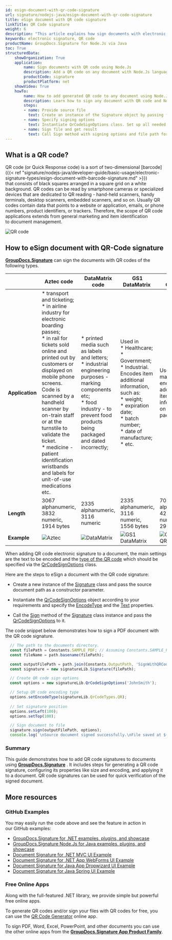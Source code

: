 ```yaml
---
id: esign-document-with-qr-code-signature
url: signature/nodejs-java/esign-document-with-qr-code-signature
title: eSign document with QR code signature
linkTitle: QR Code signature
weight: 6
description: "This article explains how sign documents with electronic signature as QR code on document page with GroupDocs.Signature API."
keywords: electronic signature, QR code 
productName: GroupDocs.Signature for Node.Js via Java 
toc: True
structuredData:
    showOrganization: True
    application:    
        name: Sign documents with QR code using Node.Js    
        description: Add a QR code on any document with Node.Js language by GroupDocs.Signature for Node.Js via Java APIs
        productCode: signature
        productPlatform: net 
    showVideo: True
    howTo:
        name: How to add generated QR code to any document using Node.Js 
        description: Learn how to sign any document with QR code and Node.Js
        steps:
        - name: Provide source file
          text: Create an instance of the Signature object by passing file as a constructor parameter. You may provide either a file path or a file stream. 
        - name: Specify signing options 
          text: Instantiate QrCodeSignOptions class. Set up all needed data.
        - name: Sign file and get result 
          text: Call Sign method with signing options and file path for result file. You also may use a stream as output.
---
```

## What is a QR code?

QR code (or Quick Response code) is a sort of two-dimensional [barcode]({{< ref "signature/nodejs-java/developer-guide/basic-usage/electronic-signature-types/esign-document-with-barcode-signature.md" >}}) that consists of black squares arranged in a square grid on a white background. QR codes can be read by smartphone cameras or specialized devices that are dedicated to QR reading - hand-held scanners, handy terminals, desktop scanners, embedded scanners, and so on. Usually QR codes contain data that points to a website or application, emails, or phone numbers, product identifiers, or trackers. Therefore, the scope of QR code applications extends from general marketing and item identification to document management.

![QR code](/signature/nodejs-java/images/esign-document-with-qr-code-signature.png)

## How to eSign document with QR-Code signature

[**GroupDocs.Signature**](https://products.groupdocs.com/signature/nodejs-java) can sign the documents with QR codes of the following types. 

| |Aztec code | DataMatrix code | GS1 DataMatrix  | GS1 QR code  | QR |
| --- | --- | --- | --- | --- | --- |
| **Application** | * transport and ticketing;<br> * in airline industry for electronic boarding passes;<br> * in rail for tickets sold online and printed out by customers or displayed on mobile phone screens. Code is scanned by a handheld scanner by on-train staff or at the turnstile to validate the ticket.<br> * medicine - patient identification wristbands and labels for unit-of-use medications etc. | * printed media such as labels and letters;<br> * industrial engineering purposes - marking components etc;<br>  * food industry - to prevent food products being packaged and dated incorrectly; | Used in<br> * Healthcare;<br> * Government;<br> * Industrial.<br> Encodes item additional information, such as:<br> * weight;<br> * expiration date;<br> * batch number;<br> * date of manufacture;<br> * etc.| Used in marketing to encode additional item information on the package | Widely used in automotive industry and mobile applications. Useful for encoding large amount of data characters and specific URLs.| 
| **Length** | 3067 alphanumeric,<br> 3832 numeric,<br> 1914 bytes | 2335 alphanumeric,<br> 3116 numeric | 2335 alphanumeric,<br> 3116 numeric,<br> 1556 bytes | 7089 alphanumeric,<br> 4296 numeric,<br> 2953 bytes | 4296 alphanumeric,<br> 7089 numeric,<br> 2953 bytes |
| **Example** | ![Aztec](/signature/nodejs-java/images/esign-document-with-qr-code-signature_1.png) | ![DataMatrix](/signature/nodejs-java/images/esign-document-with-qr-code-signature_2.png) | ![GS1 DataMatrix](/signature/nodejs-java/images/esign-document-with-qr-code-signature_3.png) | ![GS1 QR code](/signature/nodejs-java/images/esign-document-with-qr-code-signature_4.png) | ![QR](/signature/nodejs-java/images/esign-document-with-qr-code-signature_5.png)

When adding QR code electronic signature to a document, the main settings are the text to be encoded and the [type of the QR code](https://reference.groupdocs.com/signature/nodejs-java/com.groupdocs.signature.domain/qrcodetypes/#fields) which should be specified via the [QrCodeSignOptions](https://reference.groupdocs.com/signature/nodejs-java/com.groupdocs.signature.options/qrcodesignoptions) class.  

Here are the steps to eSign a document with the QR code signature:

* Create a new instance of the [Signature](https://reference.groupdocs.com/signature/nodejs-java/com.groupdocs.signature/signature) class and pass the source document path as a constructor parameter.

* Instantiate the [QrCodeSignOptions](https://reference.groupdocs.com/signature/nodejs-java/com.groupdocs.signature.options/qrcodesignoptions) object according to your requirements and specify the [EncodeType](https://reference.groupdocs.com/signature/nodejs-java/com.groupdocs.signature.options/qrcodesignoptions/encodetype) and the [Text](https://reference.groupdocs.com/signature/nodejs-java/com.groupdocs.signature.options/textsignoptions/text) properties.
  
* Call the [Sign](https://reference.groupdocs.com/signature/nodejs-java/com.groupdocs.signature/signature/sign/) method of the [Signature](https://reference.groupdocs.com/signature/nodejs-java/com.groupdocs.signature/signature) class instance and pass the [QrCodeSignOptions](https://reference.groupdocs.com/signature/nodejs-java/com.groupdocs.signature.options/qrcodesignoptions) to it.

The code snippet below demonstrates how to sign a PDF document with the QR code signature.

```javascript
  // The path to the documents directory.
  const filePath = Constants.SAMPLE_PDF; // Assuming Constants.SAMPLE_PDF is defined elsewhere
  const fileName = path.basename(filePath);

  const outputFilePath = path.join(Constants.OutputPath, 'SignWithQRCode', fileName);
  const signature = new signatureLib.Signature(filePath);

  // Create QR code sign options
  const options = new signatureLib.QrCodeSignOptions('JohnSmith');

  // Setup QR code encoding type
  options.setEncodeType(signatureLib.QrCodeTypes.QR);
  
  // Set signature position
  options.setLeft(100);
  options.setTop(100);

  // Sign document to file
  signature.sign(outputFilePath, options);
  console.log(`\nSource document signed successfully.\nFile saved at ${outputFilePath}`);
```
### Summary
This guide demonstrates how to add QR code signatures to documents using [**GroupDocs.Signature**](https://products.groupdocs.com/signature/nodejs-java) . It includes steps for generating a QR code signature, configuring its properties like size and encoding, and applying it to a document. QR code signatures can be used for quick verification of the signed document.



## More resources

### GitHub Examples

You may easily run the code above and see the feature in action in our GitHub examples:

* [GroupDocs.Signature for .NET examples, plugins, and showcase](https://github.com/groupdocs-signature/GroupDocs.Signature-for-.NET)
* [GroupDocs.Signature Node.Js for Java examples, plugins, and showcase](https://github.com/groupdocs-signature/GroupDocs.Signature-for-Java)
* [Document Signature for .NET MVC UI Example](https://github.com/groupdocs-signature/GroupDocs.Signature-for-.NET-MVC)
* [Document Signature for .NET App WebForms UI Example](https://github.com/groupdocs-signature/GroupDocs.Signature-for-.NET-WebForms)
* [Document Signature for Java App Dropwizard UI Example](https://github.com/groupdocs-signature/GroupDocs.Signature-for-Java-Dropwizard)
* [Document Signature for Java Spring UI Example](https://github.com/groupdocs-signature/GroupDocs.Signature-for-Java-Spring)

### Free Online Apps

Along with the full-featured .NET library, we provide simple but powerful free online apps.

To generate QR codes and/or sign your files with QR codes for free, you can use the [QR Code Generator](https://products.groupdocs.app/signature/generate/qrcode) online app.

To sign PDF, Word, Excel, PowerPoint, and other documents you can use the other online apps from the **[GroupDocs.Signature App Product Family](https://products.groupdocs.app/signature/family)**.